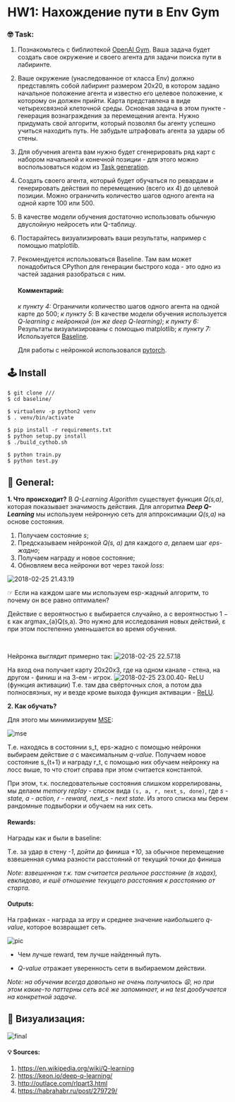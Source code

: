 # HW1: Нахождение пути в Env Gym

### 🤓 Task:

1. Познакомьтесь с библиотекой [OpenAI Gym](https://gym.openai.com/read-only.html). Ваша задача будет создать свое окружение и своего агента для задачи поиска пути в лабиринте.

2. Ваше окружение (унаследованное от класса Env) должно представлять собой лабиринт размером 20x20, в котором задано начальное положение агента и известно его целевое положение, к которому он должен прийти. Карта представлена в виде четырехсвязной клеточной среды. Основная задача в этом пункте - генерация вознаграждения за перемещения агента. Нужно придумать свой алгоритм, который позволял бы агенту успешно учиться находить путь. Не забудьте штрафовать агента за удары об стены.

3. Для обучения агента вам нужно будет сгенерировать ряд карт с набором начальной и конечной позиции - для этого можно воспользоваться кодом из [Task generation](https://github.com/cog-isa/isyt2017rl/tree/master/baseline/prepare).

4. Создать своего агента, который будет обучаться по ревардам и генерировать действия по перемещению (всего их 4) до целевой позиции. Можно ограничить количество шагов одного агента на одной карте 100 или 500.

5. В качестве модели обучения достаточно использовать обычную двуслойную нейросеть или Q-таблицу.

6. Постарайтесь визуализировать ваши результаты, например с помощью matplotlib.

7. Рекомендуется использоваться Baseline. Там вам может понадобиться CPython для генерации быстрого кода - это одно из частей задания разобраться с ним.

   #### Комментарий:

   *к пункту 4:* Ограничили количество шагов одного агента на одной карте до 500;
   *к пункту 5*: В качестве модели обучения используется *Q-learning с нейронкой (он же deep Q-learning)*;
   *к пункту 6:* Результаты визуализированы с помощью matplotlib;
   *к пункту 7:* Используется [Baseline](https://github.com/cog-isa/isyt2017rl).

   Для работы с нейронкой использовался [pytorch](http://pytorch.org). 

## 🕹 Install

```sudo pip install -r requirements.txt
$ git clone ///
$ cd baseline/ 

$ virtualenv -p python2 venv
$ . venv/bin/activate 
 
$ pip install -r requirements.txt
$ python setup.py install
$ ./build_cythob.sh

$ python train.py
$ python test.py
```



## 📖 General:

**1. Что происходит?**
   В *Q-Learning Algorithm* существует функция *Q(s,a)*, которая показывает значимость действия. Для алгоритма ***Deep Q-Learning***  мы используем нейронную сеть для аппроксимации *Q(s,a)* на основе состояния. 
   ​

   1) Получаем состояние *s*;
   2) Предсказываем нейронкой *Q(s, a)* для каждого *a*, делаем шаг *eps-жадно*;
   3) Получаем награду и новое состояние;
   4) Обновляем веса нейронки вот через такой *loss*:

   ![2018-02-25 21.43.19](https://i.imgur.com/SxmoIGw.jpg)

   ☞ Если на каждом шаге мы используем esp-жадный алгоритм, то почему он все равно оптимален? 

   Действие с вероятностью ε выбирается случайно, а с вероятностью 1 − ε как argmax_{a}Q(s,a). Это нужно для исследования новых действий, ε при этом постепенно уменьшается во время обучения. 

   ​

   Нейронка выглядит примерно так:
   ![2018-02-25 22.57.18](https://i.imgur.com/pikpv4B.jpg)

   На вход она получает карту 20х20х3, где на одном канале - стена, на другом - финиш и на 3-ем - игрок. 
   ![2018-02-25 23.00.40](https://i.imgur.com/YPhsD1q.jpg)- ReLU (функция активации) 
   Т.е. там два свёрточных слоя, а потом два полносвязных, ну и везде кроме выхода функция активации - [ReLU](https://en.wikipedia.org/wiki/Rectifier_(neural_networks)).

**2. Как обучать?**

Для этого мы минимизируем [MSE](https://en.wikipedia.org/wiki/Mean_squared_error):

![mse](https://i.imgur.com/KYN3yR8.jpg)

Т.е. находясь в состоянии s_t, eps-жадно с помощью нейронки выбираем действие *a* с максимальным *q-value*. Получаем новое состояние s_{t+1} и награду r_t, с помощью них обучаем нейронку на лосс выше, то что стоит справа при этом считается константой.

При этом, т.к. последовательные состояния слишком коррелированы, мы делаем *memory replay* - список вида `(s, a, r, next_s, done)`, где *s - state, a - action, r - reward, next_s - next state*. 
Из этого списка мы берем рандомные подвыборки и обучаем на них сеть.



#### Rewards:

Награды как и были в baseline: 

Т.е. за удар в стену *-1*, дойти до финиша *+10*, за обычное перемещение взвешенная сумма разности расстояний от текущий точки до финиша

*Note: взвешенная т.к. там считается реальное расстояние (в ходах), евклидово, и ешё отношение текущего расстояния к расстоянию от старта*.

#### Outputs:

На графиках - награда за игру и среднее значение наибольшего *q-value*, которое возвращает сеть. 

![pic](https://i.imgur.com/uIlN2P2.png)

- Чем лучше reward, тем лучше найденный путь. 


- *Q-value* отражает уверенность сети в выбираемом действии. 

*Note: на обучении всегда довольно не очень получилось 😫, но при этом какие-то паттерны сеть всё же запоминает, и на test дообучается на конкретной задаче.* 

##  👾 Визуализация:

![final](https://media.giphy.com/media/2jMpykkeFEneZrNouP/giphy.gif)





#### 💡 Sources:

1. https://en.wikipedia.org/wiki/Q-learning
2. https://keon.io/deep-q-learning/
3. http://outlace.com/rlpart3.html
4. https://habrahabr.ru/post/279729/



